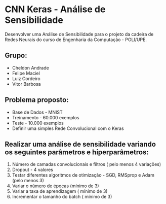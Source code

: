 # CNN Keras - Análise de Sensibilidade

Desenvolver uma Análise de Sensibilidade para o projeto da cadeira de Redes Neurais do curso de Engenharia da Computação - POLI/UPE.

## Grupo: 

- Cheldon Andrade
- Felipe Maciel
- Luiz Cordeiro
- Vitor Barbosa

## Problema proposto:

- Base de Dados - MNIST
- Treinamento - 60.000 exemplos
- Teste - 10.000 exemplos
- Definir uma simples Rede Convolucional com o Keras

## Realizar uma análise de sensibilidade variando os seguintes parâmetros e hiperparâmetros:

1) Número de camadas convolucionais e filtros ( pelo menos 4 variações)
2) Dropout - 4 valores
3) Testar diferentes algoritmos de otimização - SGD, RMSprop e Adam (pelo menos 3)
4) Variar o número de épocas (mínimo de 3)
5) Variar a taxa de aprendizagem ( mínimo de 3)
6) Incrementar o tamanho do batch ( mínimo de 3)
